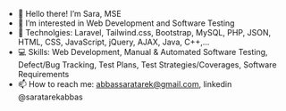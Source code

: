 - 👋 Hello there! I’m Sara, MSE
- 👀 I’m interested in Web Development and Software Testing
- 🌱 Technolgies: Laravel, Tailwind.css, Bootstrap, MySQL, PHP, JSON, HTML, CSS, JavaScript, jQuery, AJAX, Java, C++,...
- :computer: Skills: Web Development, Manual & Automated Software Testing, Defect/Bug Tracking, Test Plans, Test Strategies/Coverages, Software Requirements
- 📫 How to reach me: abbassaratarek@gmail.com, linkedin @saratarekabbas
